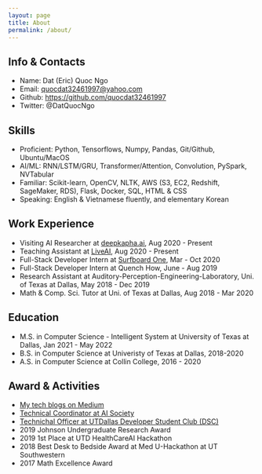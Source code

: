 ```yaml
---
layout: page
title: About
permalink: /about/
---
```


## Info & Contacts
* Name: Dat (Eric) Quoc Ngo
* Email: quocdat32461997@yahoo.com
* Github: https://github.com/quocdat32461997
* Twitter: @DatQuocNgo

## Skills
* Proficient: 	Python, Tensorflows, Numpy, Pandas, Git/Github, Ubuntu/MacOS
* AI/ML: 	RNN/LSTM/GRU, Transformer/Attention, Convolution, PySpark, NVTabular
* Familiar:	Scikit-learn, OpenCV, NLTK, AWS (S3, EC2, Redshift, SageMaker, RDS), Flask, Docker, SQL, HTML & CSS
* Speaking: English & Vietnamese fluently, and elementary Korean

## Work Experience
* Visiting AI Researcher at [deepkapha.ai](https://deepkapha.ai/), Aug 2020 - Present
* Teaching Assistant at [LiveAI](https://liveai.eu/), Aug 2020 - Present
* Full-Stack Developer Intern at [Surfboard One](https://www.linkedin.com/company/surfboardco/), Mar - Oct 2020
* Full-Stack Developer Intern at Quench How, June - Aug 2019
* Research Assistant at Auditory-Perception-Engineering-Laboratory, Uni. of Texas at Dallas, May 2018 - Dec 2019
* Math & Comp. Sci. Tutor at Uni. of Texas at Dallas, Aug 2018 - Mar 2020

## Education
* M.S. in Computer Science - Intelligent System at University of Texas at Dallas, Jan 2021 - May 2022
* B.S. in Computer Science at Univeristy of Texas at Dallas, 2018-2020
* A.S. in Computer Science at Collin College, 2016 - 2020

## Award & Activities
* [My tech blogs on Medium](https://medium.com/@datngo_79115)
* [Technical Coordinator at AI Society]()
* [Technichal Officer at UTDallas Developer Student Club (DSC)](https://dsc.community.dev/university-of-texas-at-dallas/)
* 2019 Johnson Undergraduate Research Award
* 2019 1st Place at UTD HealthCareAI Hackathon
* 2018 Best Desk to Bedside Award at Med U-Hackathon at UT Southwestern
* 2017 Math Excellence Award
